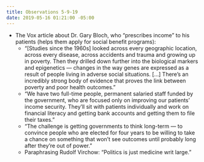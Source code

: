 ```yaml
---
title: Observations 5-9-19
date: 2019-05-16 01:21:00 -05:00
---
```


- The Vox article about Dr. Gary Bloch, who “prescribes income” to his patients (helps them apply for social benefit programs):
	- “[Studies since the 1960s] looked across every geographic location, across every disease, across accidents and trauma and growing up in poverty. Then they drilled down further into the biological markers and epigenetics — changes in the way genes are expressed as a result of people living in adverse social situations. […] There’s an incredibly strong body of evidence that proves the link between poverty and poor health outcomes.”
	- “We have two full-time people, permanent salaried staff funded by the government, who are focused only on improving our patients’ income security. They’ll sit with patients individually and work on financial literacy and getting bank accounts and getting them to file their taxes.”
	- “The challenge is getting governments to think long-term — to convince people who are elected for four years to be willing to take a chance on something that won’t see outcomes until probably long after they’re out of power.”
	- Paraphrasing Rudolf Virchow: “Politics is just medicine writ large.”
